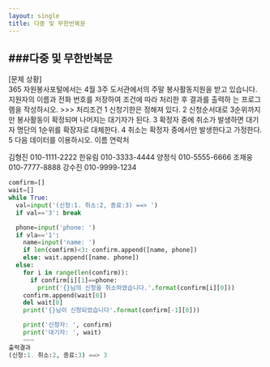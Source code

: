 ```yaml
---
layout: single
title: 다중 및 무한반복문
---
```


###다중 및 무한반복문
---
[문제 상황]  
365 자원봉사포털에서는 4월 3주 도서관에서의 주말
봉사활동지원을 받고 있습니다. 지원자의 이름과 전화
번호를 저장하여 조건에 따라 처리한 후 결과를 출력하
는 프로그램을 작성하시오. >>> 처리조건
1 신청기한은 정해져 있다. 2 신청순서대로 3순위까지만 봉사활동이 확정되며 나머지는 대기자가 된다. 
3 확정자 중에 취소가 발생하면 대기자 명단의 1순위를 확장자로 대체한다. 4 취소는 확정자 중에서만 발생한다고 가정한다. 5 다음 데이터를 이용하시오. 이름 연락처

김형진 010-1111-2222
한유림 010-3333-4444
양정식 010-5555-6666
조재웅 010-7777-8888
강수진 010-9999-1234

~~~python
comfirm=[]
wait=[]
while True:
  val=input('(신청:1. 취소:2, 종료:3) ==> ')
  if val=='3': break

  phone=input('phone: ')
  if vla=='1':
    name=input('name: ')
    if len(comfirm)<3: confirm.append([name, phone])
    else: wait.append([name. phone])
  else:
    for i in range(len(confirm)):
      if confirm[i][1]==phone:
        print('{}님의 신청을 취소하였습니다.'.format(confirm[i][0]))
    confirm.append(wait[0])
    del wait[0]
    print('{}님이 신청되었습니다'.format(confirm[-1][0]))

    print('신청자: ', confirm)
    print('대기자: ', wait)
    ~~~
출력결과  
(신청:1. 취소:2, 종료:3) ==> 3
